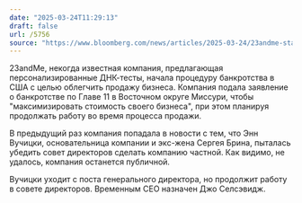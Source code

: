 ```yaml
---
date: "2025-03-24T11:29:13"
draft: false
url: /5756
source: "https://www.bloomberg.com/news/articles/2025-03-24/23andme-starts-chapter-11-process-co-founder-steps-down-as-ceo"
---
```


23andMe, некогда известная компания, предлагающая персонализированные ДНК-тесты, начала процедуру банкротства в США с целью облегчить продажу бизнеса. Компания подала заявление о банкротстве по Главе 11 в Восточном округе Миссури, чтобы "максимизировать стоимость своего бизнеса", при этом планируя продолжать работу во время процесса продажи.

В предыдущий раз компания попадала в новости с тем, что Энн Вучицки, основательница компании и экс-жена Сергея Брина, пыталась убедить совет директоров сделать компанию частной. Как видимо, не удалось, компания останется публичной.

Вучицки уходит с поста генерального директора, но продолжит работу в совете директоров. Временным CEO назначен Джо Селсэвидж.